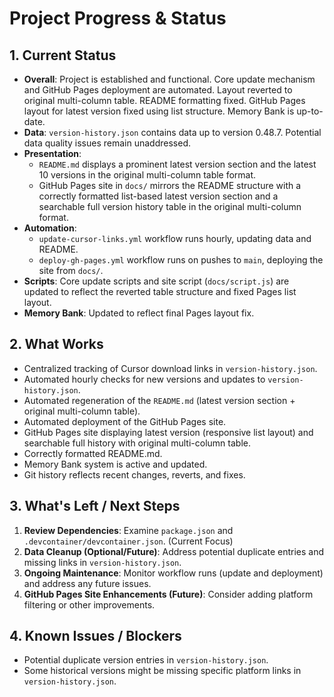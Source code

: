 <!-- Version: 1.12 | Last Updated: 2025-06-06 -->

# Project Progress & Status

## 1. Current Status

- **Overall**: Project is established and functional. Core update mechanism and GitHub Pages deployment are automated. Layout reverted to original multi-column table. README formatting fixed. GitHub Pages layout for latest version fixed using list structure. Memory Bank is up-to-date.
- **Data**: `version-history.json` contains data up to version 0.48.7. Potential data quality issues remain unaddressed.
- **Presentation**: 
    - `README.md` displays a prominent latest version section and the latest 10 versions in the original multi-column table format.
    - GitHub Pages site in `docs/` mirrors the README structure with a correctly formatted list-based latest version section and a searchable full version history table in the original multi-column format.
- **Automation**: 
    - `update-cursor-links.yml` workflow runs hourly, updating data and README.
    - `deploy-gh-pages.yml` workflow runs on pushes to `main`, deploying the site from `docs/`.
- **Scripts**: Core update scripts and site script (`docs/script.js`) are updated to reflect the reverted table structure and fixed Pages list layout.
- **Memory Bank**: Updated to reflect final Pages layout fix.

## 2. What Works

- Centralized tracking of Cursor download links in `version-history.json`.
- Automated hourly checks for new versions and updates to `version-history.json`.
- Automated regeneration of the `README.md` (latest version section + original multi-column table).
- Automated deployment of the GitHub Pages site.
- GitHub Pages site displaying latest version (responsive list layout) and searchable full history with original multi-column table.
- Correctly formatted README.md.
- Memory Bank system is active and updated.
- Git history reflects recent changes, reverts, and fixes.

## 3. What's Left / Next Steps

1.  **Review Dependencies**: Examine `package.json` and `.devcontainer/devcontainer.json`. (Current Focus)
2.  **Data Cleanup (Optional/Future)**: Address potential duplicate entries and missing links in `version-history.json`.
3.  **Ongoing Maintenance**: Monitor workflow runs (update and deployment) and address any future issues.
4.  **GitHub Pages Site Enhancements (Future)**: Consider adding platform filtering or other improvements.

## 4. Known Issues / Blockers

- Potential duplicate version entries in `version-history.json`.
- Some historical versions might be missing specific platform links in `version-history.json`.